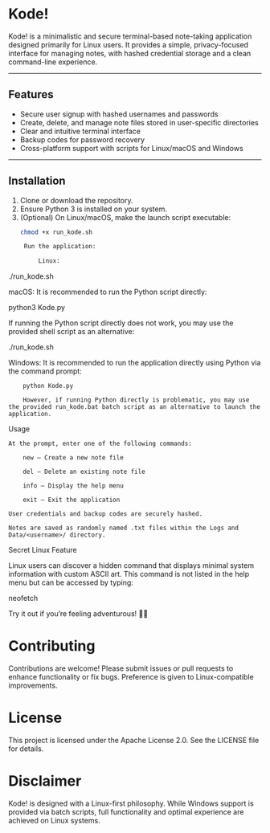 # Kode!

Kode! is a minimalistic and secure terminal-based note-taking application designed primarily for Linux users. It provides a simple, privacy-focused interface for managing notes, with hashed credential storage and a clean command-line experience.

---

## Features

- Secure user signup with hashed usernames and passwords  
- Create, delete, and manage note files stored in user-specific directories  
- Clear and intuitive terminal interface  
- Backup codes for password recovery  
- Cross-platform support with scripts for Linux/macOS and Windows  

---

## Installation

1. Clone or download the repository.  
2. Ensure Python 3 is installed on your system.  
3. (Optional) On Linux/macOS, make the launch script executable:  
   ```bash
   chmod +x run_kode.sh

    Run the application:

        Linux:

./run_kode.sh

macOS:
It is recommended to run the Python script directly:

python3 Kode.py

If running the Python script directly does not work, you may use the provided shell script as an alternative:

./run_kode.sh

Windows:
It is recommended to run the application directly using Python via the command prompt:

        python Kode.py

        However, if running Python directly is problematic, you may use the provided run_kode.bat batch script as an alternative to launch the application.

Usage

    At the prompt, enter one of the following commands:

        new — Create a new note file

        del — Delete an existing note file

        info — Display the help menu

        exit — Exit the application

    User credentials and backup codes are securely hashed.

    Notes are saved as randomly named .txt files within the Logs and Data/<username>/ directory.

Secret Linux Feature

Linux users can discover a hidden command that displays minimal system information with custom ASCII art. This command is not listed in the help menu but can be accessed by typing:

neofetch

Try it out if you’re feeling adventurous! 🐧✨
# Contributing

Contributions are welcome! Please submit issues or pull requests to enhance functionality or fix bugs. Preference is given to Linux-compatible improvements.
# License

This project is licensed under the Apache License 2.0. See the LICENSE file for details.
# Disclaimer

Kode! is designed with a Linux-first philosophy. While Windows support is provided via batch scripts, full functionality and optimal experience are achieved on Linux systems.
